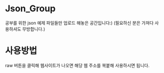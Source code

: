 # Json_Group
공부를 위한 json 예제 파일들만 업로드 해놓은 공간입니다:)
(필요하신 분은 가져다 사용하셔도 무방합니다.)

# 사용방법 
raw 버튼을 클릭해 웹사이트가 나오면 해당 웹 주소를 복붙해 사용하시면 됩니다. 
